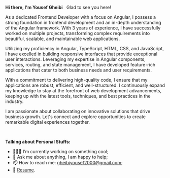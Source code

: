 <!--
**yousefgheibi/yousefgheibi** is a ✨ _special_ ✨ repository because its `README.md` (this file) appears on your GitHub profile.
<img src="https://github-readme-stats.vercel.app/api?username=yousefgheibi&show_icons=true&theme=ADD_THEME_HERE" width="400">
Here are some ideas to get you started:

- 🔭 I’m currently working on ...
- 🌱 I’m currently learning ...
- 👯 I’m looking to collaborate on ...
- 🤔 I’m looking for help with ...
- 💬 Ask me about ...
- 📫 How to reach me: ...
- 😄 Pronouns: ...
- ⚡ Fun fact: ...
-->

**Hi there, I'm Yousef Gheibi** &nbsp;
Glad to see you here!

As a dedicated Frontend Developer with a focus on Angular, I possess a strong foundation in frontend development and an in-depth understanding of the Angular framework. With 3 years of experience, I have successfully worked on multiple projects, transforming complex requirements into beautiful, scalable, and maintainable web applications.

Utilizing my proficiency in Angular, TypeScript, HTML, CSS, and JavaScript, I have excelled in building responsive interfaces that provide exceptional user interactions. Leveraging my expertise in Angular components, services, routing, and state management, I have developed feature-rich applications that cater to both business needs and user requirements.

With a commitment to delivering high-quality code, I ensure that my applications are robust, efficient, and well-structured. I continuously expand my knowledge to stay at the forefront of web development advancements, keeping up with the latest tools, techniques, and best practices in the industry.

I am passionate about collaborating on innovative solutions that drive business growth. Let's connect and explore opportunities to create remarkable digital experiences together.
 
  
</br>



**Talking about Personal Stuffs:**

- 👨🏻‍💻 I’m currently working on something cool;
- 💬 Ask me about anything, I am happy to help;
- 📫 How to reach me: gheibiyousef2000@gmail.com;
- 📝 [Resume](https://drive.google.com/file/d/15ZAz18GCRqh0Wpfrg1XoQJ8AoSoQ_dYb/view?usp=sharing).

</br>



